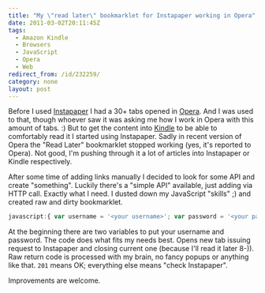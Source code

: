```yaml
---
title: "My \"read later\" bookmarklet for Instapaper working in Opera"
date: 2011-03-02T20:11:45Z
tags:
  - Amazon Kindle
  - Browsers
  - JavaScript
  - Opera
  - Web
redirect_from: /id/232259/
category: none
layout: post
---
```

Before I used [Instapaper][1] I had a 30+ tabs opened in [Opera][2]. And I was used to that, though whoever saw it was asking me how I work in Opera with this amount of tabs. :) But to get the content into [Kindle][3] to be able to comfortably read it I started using Instapaper. Sadly in recent version of Opera the "Read Later" bookmarklet stopped working (yes, it's reported to Opera). Not good, I'm pushing through it a lot of articles into Instapaper or Kindle respectively.

After some time of adding links manually I decided to look for some API and create "something". Luckily there's a "simple API" available, just adding via HTTP call. Exactly what I need. I dusted down my JavaScript "skills" ;) and created raw and dirty bookmarklet.

```javascript
javascript:{ var username = '<your username>'; var password = '<your password>'; window.open('https://www.instapaper.com/api/add?username=' + username + '&password=' + password + '&url=' + encodeURIComponent(window.location.href)); window.close(); }
```

At the beginning there are two variables to put your username and password. The code does what fits my needs best. Opens new tab issuing request to Instapaper and closing current one (because I'll read it later 8-)). Raw return code is processed with my brain, no fancy popups or anything like that. `201` means OK; everything else means "check Instapaper".

Improvements are welcome.

[1]: http://www.instapaper.com
[2]: http://www.opera.com
[3]: http://www.kindle.com
